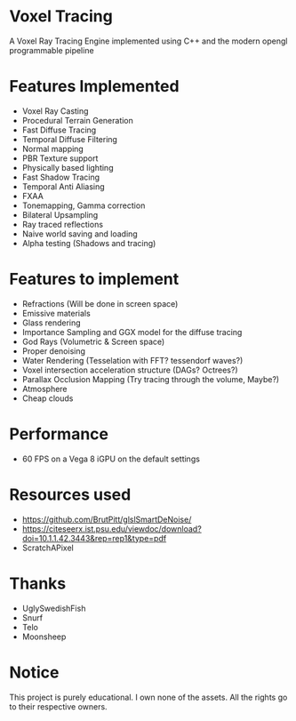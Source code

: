 # Voxel Tracing
A Voxel Ray Tracing Engine implemented using C++ and the modern opengl programmable pipeline

# Features Implemented
- Voxel Ray Casting
- Procedural Terrain Generation
- Fast Diffuse Tracing 
- Temporal Diffuse Filtering
- Normal mapping
- PBR Texture support
- Physically based lighting
- Fast Shadow Tracing
- Temporal Anti Aliasing
- FXAA
- Tonemapping, Gamma correction
- Bilateral Upsampling
- Ray traced reflections 
- Naive world saving and loading
- Alpha testing (Shadows and tracing)

# Features to implement
- Refractions (Will be done in screen space)
- Emissive materials 
- Glass rendering 
- Importance Sampling and GGX model for the diffuse tracing
- God Rays (Volumetric & Screen space) 
- Proper denoising
- Water Rendering (Tesselation with FFT? tessendorf waves?)
- Voxel intersection acceleration structure (DAGs? Octrees?) 
- Parallax Occlusion Mapping (Try tracing through the volume, Maybe?)
- Atmosphere 
- Cheap clouds 

# Performance

- 60 FPS on a Vega 8 iGPU on the default settings

# Resources used
- https://github.com/BrutPitt/glslSmartDeNoise/
- https://citeseerx.ist.psu.edu/viewdoc/download?doi=10.1.1.42.3443&rep=rep1&type=pdf
- ScratchAPixel

# Thanks
- UglySwedishFish
- Snurf 
- Telo 
- Moonsheep

# Notice
This project is purely educational. I own none of the assets. All the rights go to their respective owners.
